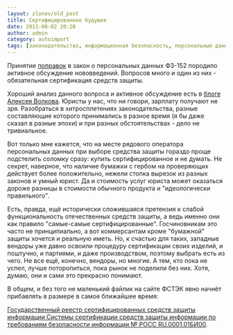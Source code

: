 ```yaml
---
layout: zlonov/old_post
title: Сертифицированное будущее
date: 2011-08-02 20:20
author: admin
category: autoimport
tags: [законодательство, информационная безопасность, персональные данные]
---
```

Принятие <a href="/2011/07/demotivator_about_fz152/ ">поправок</a> в закон о персональных данных ФЗ-152 породило активное обсуждение нововведений. Вопросов много и один из них - обязательная сертификация средств защиты.

Хороший анализ данного вопроса и активное обсуждение есть в <a href="http://anvolkov.blogspot.com/2011/08/1.html#comments">блоге Алексея Волкова</a>. Юристы у нас, что ни говори, зарплату получают не зря. Разобраться в хитросплетениях законодательства, разные составляющие которого принимались в разное время (я бы даже сказал в разные эпохи) и при разных обстоятельствах - дело не тривиальное.

Вот только мне кажется, что на месте рядового оператора персональных данных при выборе средства защиты гораздо проще подстелить соломку сразу: купить сертифицированное и не думать. Не секрет, наверное, что наличие бумажки с гербом на проверяющих действует более положительно, нежели стопка вырезок из разных законов и умный юрист. Да и стоимость услуг юриста может оказаться дороже разницы в стоимости обычного продукта и "идеологически правильного".

Есть, правда, ещё исторически сложившаяся претензия к слабой функциональность отечественных средств защиты, а ведь именно они как правило "самые-самые сертифицированные". Госчиновникам это часто не принципиально, а вот коммерсантам кроме "бумажной" защиты хочется и реальную иметь. Но, к счастью для таких, западные вендоры уже давно освоили процедуру сертификации своих изделий, и поштучно, и партиями, и даже производством, поэтому выбрать есть из чего. Не все ещё, конечно, вендоры, но многие. А тем, кто пока не успел, лучше поторопиться, пока рынок не поделили без них. Хотя, думаю, они и сами это прекрасно понимают.

В общем, и без того не маленький файлик на сайте ФСТЭК явно начнёт прибавлять в размере в самое ближайшее время:

<a href="http://fstec.ru/sistema-sertifikatsii-tzi/153-deyatelnost/tekushchaya/tekhnicheskaya-zashchita-informatsii/sistema-sertifikatsii/591-gosudarstvennyj-reestr-sertifitsirovannykh-sredstv-zashchity-informatsii-n-ross-ru-0001-01bi00" target="_blank">Государственный реестр сертифицированных средств защиты информации Системы сертификации средств защиты информации по требованиям безопасности информации № РОСС RU.0001.01БИ00</a>.
